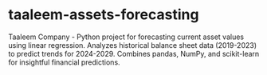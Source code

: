 # taaleem-assets-forecasting
Taaleem Company - Python project for forecasting current asset values using linear regression. Analyzes historical balance sheet data (2019-2023) to predict trends for 2024-2029. Combines pandas, NumPy, and scikit-learn for insightful financial predictions.
